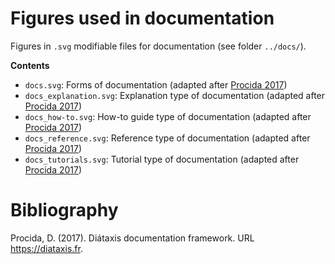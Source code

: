 # Figures used in documentation

Figures in `.svg` modifiable files for documentation (see folder `../docs/`).

__Contents__

- `docs.svg`: Forms of documentation (adapted after [Procida 2017](https://diataxis.fr))
- `docs_explanation.svg`: Explanation type of documentation (adapted after [Procida 2017](https://diataxis.fr))
- `docs_how-to.svg`: How-to guide type of documentation (adapted after [Procida 2017](https://diataxis.fr))
- `docs_reference.svg`: Reference type of documentation (adapted after [Procida 2017](https://diataxis.fr))
- `docs_tutorials.svg`: Tutorial type of documentation (adapted after [Procida 2017](https://diataxis.fr))

# Bibliography
Procida, D. (2017). Diátaxis documentation framework. URL https://diataxis.fr.
